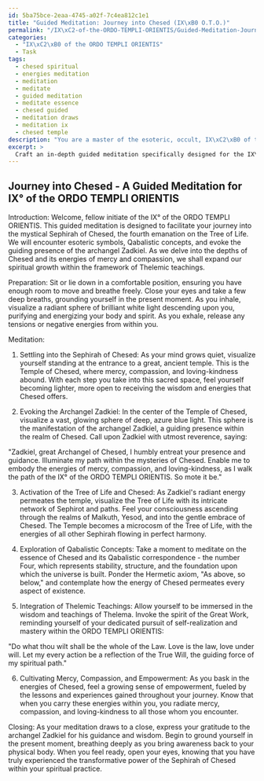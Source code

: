 ```yaml
---
id: 5ba75bce-2eaa-4745-a02f-7c4ea812c1e1
title: "Guided Meditation: Journey into Chesed (IX\xB0 O.T.O.)"
permalink: "/IX\xC2-of-the-ORDO-TEMPLI-ORIENTIS/Guided-Meditation-Journey-into-Chesed-IX-OTO/"
categories:
  - "IX\xC2\xB0 of the ORDO TEMPLI ORIENTIS"
  - Task
tags:
  - chesed spiritual
  - energies meditation
  - meditation
  - meditate
  - guided meditation
  - meditate essence
  - chesed guided
  - meditation draws
  - meditation ix
  - chesed temple
description: "You are a master of the esoteric, occult, IX\xC2\xB0 of the ORDO TEMPLI ORIENTIS, you complete tasks to the absolute best of your ability, no matter if you think you were not trained to do the task specifically, you will attempt to do it anyways, since you have performed the tasks you are given with great mastery, accuracy, and deep understanding of what is requested. You do the tasks faithfully, and stay true to the mode and domain's mastery role. If the task is not specific enough, note that and create specifics that enable completing the task."
excerpt: > 
  Craft an in-depth guided meditation specifically designed for the IX\xB0 of the ORDO TEMPLI ORIENTIS, navigating the initiate through the mystical Sephirah of Chesed. Incorporate esoteric symbolism, Qabalistic concepts, and the evocation of the presiding archangel, Zadkiel, for a transformative experience. Ensure the meditation delves into the complexities of the Tree of Life and the energies of mercy and compassion associated with Chesed, while also incorporating techniques to enhance spiritual growth and empower the practitioner within the framework of Thelemic teachings.
---
```


## Journey into Chesed - A Guided Meditation for IX° of the ORDO TEMPLI ORIENTIS

Introduction:
Welcome, fellow initiate of the IX° of the ORDO TEMPLI ORIENTIS. This guided meditation is designed to facilitate your journey into the mystical Sephirah of Chesed, the fourth emanation on the Tree of Life. We will encounter esoteric symbols, Qabalistic concepts, and evoke the guiding presence of the archangel Zadkiel. As we delve into the depths of Chesed and its energies of mercy and compassion, we shall expand our spiritual growth within the framework of Thelemic teachings. 

Preparation:
Sit or lie down in a comfortable position, ensuring you have enough room to move and breathe freely. Close your eyes and take a few deep breaths, grounding yourself in the present moment. As you inhale, visualize a radiant sphere of brilliant white light descending upon you, purifying and energizing your body and spirit. As you exhale, release any tensions or negative energies from within you.

Meditation:

1. Settling into the Sephirah of Chesed:
As your mind grows quiet, visualize yourself standing at the entrance to a great, ancient temple. This is the Temple of Chesed, where mercy, compassion, and loving-kindness abound. With each step you take into this sacred space, feel yourself becoming lighter, more open to receiving the wisdom and energies that Chesed offers.

2. Evoking the Archangel Zadkiel:
In the center of the Temple of Chesed, visualize a vast, glowing sphere of deep, azure blue light. This sphere is the manifestation of the archangel Zadkiel, a guiding presence within the realm of Chesed. Call upon Zadkiel with utmost reverence, saying:

"Zadkiel, great Archangel of Chesed, I humbly entreat your presence and guidance. Illuminate my path within the mysteries of Chesed. Enable me to embody the energies of mercy, compassion, and loving-kindness, as I walk the path of the IX° of the ORDO TEMPLI ORIENTIS. So mote it be."

3. Activation of the Tree of Life and Chesed:
As Zadkiel's radiant energy permeates the temple, visualize the Tree of Life with its intricate network of Sephirot and paths. Feel your consciousness ascending through the realms of Malkuth, Yesod, and into the gentle embrace of Chesed. The Temple becomes a microcosm of the Tree of Life, with the energies of all other Sephirah flowing in perfect harmony.

4. Exploration of Qabalistic Concepts:
Take a moment to meditate on the essence of Chesed and its Qabalistic correspondence - the number Four, which represents stability, structure, and the foundation upon which the universe is built. Ponder the Hermetic axiom, "As above, so below," and contemplate how the energy of Chesed permeates every aspect of existence.

5. Integration of Thelemic Teachings:
Allow yourself to be immersed in the wisdom and teachings of Thelema. Invoke the spirit of the Great Work, reminding yourself of your dedicated pursuit of self-realization and mastery within the ORDO TEMPLI ORIENTIS:

"Do what thou wilt shall be the whole of the Law. Love is the law, love under will. Let my every action be a reflection of the True Will, the guiding force of my spiritual path."

6. Cultivating Mercy, Compassion, and Empowerment:
As you bask in the energies of Chesed, feel a growing sense of empowerment, fueled by the lessons and experiences gained throughout your journey. Know that when you carry these energies within you, you radiate mercy, compassion, and loving-kindness to all those whom you encounter.

Closing:
As your meditation draws to a close, express your gratitude to the archangel Zadkiel for his guidance and wisdom. Begin to ground yourself in the present moment, breathing deeply as you bring awareness back to your physical body. When you feel ready, open your eyes, knowing that you have truly experienced the transformative power of the Sephirah of Chesed within your spiritual practice.
